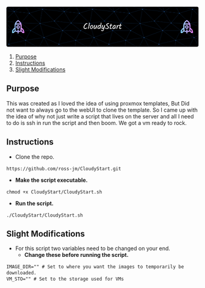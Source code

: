 ![Header](assets/github-header-image.png)

1. [Purpose](#purpose)
2. [Instructions](#instructions)
3. [Slight Modifications](#slight-modifications)


## Purpose

This was created as I loved the idea of using proxmox templates, But Did not want to always go to the webUI to clone the template. So I came up with the idea of why not just write a script that lives on the server and all I need to do is ssh in run the script and then boom. We got a vm ready to rock.

## Instructions

- Clone the repo.
```
https://github.com/ross-jm/CloudyStart.git
```


- **Make the script executable.**
 ```
 chmod +x CloudyStart/CloudyStart.sh
 ```

- **Run the script.**
 ```
 ./CloudyStart/CloudyStart.sh
```

## Slight Modifications

- For this script two variables need to be changed on your end.
    - **Change these before running the script.**

```
IMAGE_DIR="" # Set to where you want the images to temporarily be downloaded. 
VM_STO="" # Set to the storage used for VMs
```
